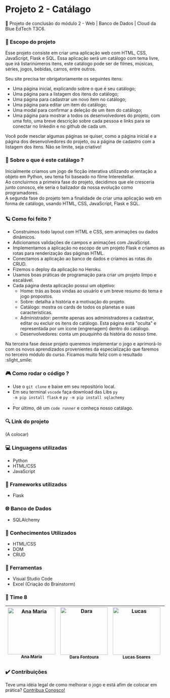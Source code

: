 # Projeto 2 - Catálago 
  💙 Projeto de conclusão do módulo 2 - Web | Banco de Dados | Cloud da Blue EdTech T3C6. 

### :date: Escopo do projeto 
  Esse projeto consiste em criar uma aplicação web com HTML, CSS, JavaScript, Flask e SQL. Essa aplicação será um catálogo com tema livre, que irá listarinúmeros itens, este catálogo pode ser de filmes, músicas, séries, jogos, bebidas,
carros, entre outros.

Seu site precisa ter obrigatoriamente os seguintes itens:
- Uma página inicial, explicando sobre o que é seu catálogo;
- Uma página para a listagem dos itens do catálogo;
- Uma página para cadastrar um novo item no catálogo;
- Uma página para editar um item do catálogo;
- Uma modal para confirmar a deleção de um item do catálogo;
- Uma página para mostrar a todos os desenvolvedores do projeto, com uma foto, uma breve descrição sobre cada pessoa e links para se conectar no linkedin e no github de cada um.

Você pode mesclar algumas páginas se quiser, como a página inicial e a página dos desenvolvedores do projeto, ou a página de cadastro com a listagem dos itens. Não
se limite, seja criativo!

### 🎲 Sobre o que é este catálago ? 
  Inicialmente criamos um jogo de ficção interativa utilizando orientação a objeto em Python, seu tema foi baseado no filme Interestellar. 
  <br>Ao concluirmos a primeira fase do projeto, decidimos que ele cresceria junto conosco, ele seria o balizador da nossa evolução como programadores.
  <br>A segunda fase do projeto tem a finalidade de criar uma aplicação web em forma de catálogo, usando HTML, CSS, JavaScript, Flask e SQL.
##

###  🪐 Como foi feito ?
- Construimos todo layout com HTML e CSS, sem animações ou dados dinâmicos.
- Adicionamos validações de campos e animações com JavaScript.
- Implementamos a aplicação no escopo de um projeto Flask e criamos as rotas para renderização das páginas HTML.
- Conectamos a aplicação ao banco de dados e criamos as rotas do CRUD.
- Fizemos o deploy da aplicação no Heroku.
- Usamos boas práticas de programação para criar um projeto limpo e escalável.
- Cada página desta aplicação possui um objetivo:
    - Home: trás as boas vindas ao usuário e um breve resumo do tema e jogo propostos.
    - Sobre: detalha a história e a motivação do projeto.
    - Catálogo: mostra os cards de todos os planetas e suas características.
    - Administrador: permite apenas aos administradores a cadastrar, editar ou excluir os itens do catálogo. Esta página está "oculta" e representada por um ícone (engrenagem) dentro do catálogo.
    - Desenvolvedores: conta um pouquinho da história do nosso time.
    
Na terceira fase desse projeto queremos implementar o jogo e aprimorá-lo com os novos aprendizados provenientes da especialização que faremos no terceiro módulo do curso.
Ficamos muito feliz com o resultado :slight_smile:

### 🎮 Como rodar o código ?
- Use o <code>git clone</code> e baixe em seu repositório local.
- Em seu terminal <code>vscode</code> faça download das Libs <code>py -m pip install flask</code> e <code>py -m pip install sqlachemy </code>.
- Por último, dê um <code>code runner</code> e conheça nosso catálago.

### :mag: Link do projeto
(A colocar)

### 💻 Linguagens utilizadas
- Python
- HTML/CSS
- JavaScript

### :yarn: Frameworks utilizadss
- Flask

### :globe_with_meridians: Banco de Dados 
- SQLAlchemy


### 🧠 Conhecimentos Utilizados
- HTML/CSS
- DOM
- CRUD

### :wrench: Ferramentas
- Visual Studio Code
- Excel (Criação do Brainstorm)

### :large_blue_circle: Time 8 

 | [<img alt="Ana Maria" height="148"  width="150" src="https://avatars.githubusercontent.com/u/78694472?v=4"><br><sub>Ana Maria</sub>](https://github.com/anamsilva1981)| [<img alt="Dara" width="150" src="https://avatars.githubusercontent.com/u/81888608?v=4"><br><sub>Dara Fontoura</sub>](https://github.com/mdar4) | [<img alt="Lucas" width="150" src="https://avatars.githubusercontent.com/u/17258174?v=4"><br><sub>Lucas Soares</sub>](https://github.com/lucasbanksys)| [<img alt="Marla" width="150" src="https://avatars.githubusercontent.com/u/83611980?v=4"><br><sub>Marla Cabral</sub>](https://github.com/marlacabral) | [<img alt="Patrick" height="148" width="150" src="https://avatars.githubusercontent.com/u/85564550?v=4"><br><sub>Patrick Wendeel</sub>](https://github.com/wendeel-lima) |
 | :---: | :---: | :---: | :---: | :---:|
  
### :heavy_check_mark: Contribuições
<p>Teve uma idéia legal de como melhorar o jogo e está afim de colocar em prática? <a href="https://github.com/ProjetoFinal-Mod01-Blue/EntreAsEstrelas/pulls">Contribua Conosco!</a></p>

##
